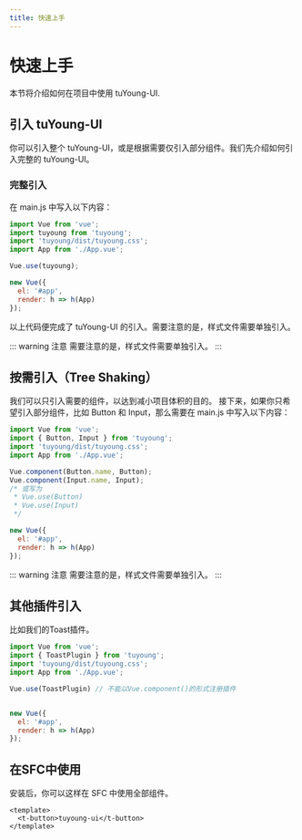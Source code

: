 ```yaml
---
title: 快速上手
---
```


# 快速上手
本节将介绍如何在项目中使用 tuYoung-UI.


## 引入 tuYoung-UI
你可以引入整个 tuYoung-UI，或是根据需要仅引入部分组件。我们先介绍如何引入完整的 tuYoung-UI。

### 完整引入
在 main.js 中写入以下内容：

```js
import Vue from 'vue';
import tuyoung from 'tuyoung';
import 'tuyoung/dist/tuyoung.css';
import App from './App.vue';

Vue.use(tuyoung);

new Vue({
  el: '#app',
  render: h => h(App)
});
```
以上代码便完成了 tuYoung-UI 的引入。需要注意的是，样式文件需要单独引入。

::: warning 注意
需要注意的是，样式文件需要单独引入。
:::

## 按需引入（Tree Shaking）

我们可以只引入需要的组件，以达到减小项目体积的目的。
接下来，如果你只希望引入部分组件，比如 Button 和 Input，那么需要在 main.js 中写入以下内容：

```js
import Vue from 'vue';
import { Button, Input } from 'tuyoung';
import 'tuyoung/dist/tuyoung.css';
import App from './App.vue';

Vue.component(Button.name, Button);
Vue.component(Input.name, Input);
/* 或写为
 * Vue.use(Button)
 * Vue.use(Input)
 */

new Vue({
  el: '#app',
  render: h => h(App)
});
```
::: warning 注意
需要注意的是，样式文件需要单独引入。
:::


## 其他插件引入
比如我们的Toast插件。

```js
import Vue from 'vue';
import { ToastPlugin } from 'tuyoung';
import 'tuyoung/dist/tuyoung.css';
import App from './App.vue';

Vue.use(ToastPlugin) // 不能以Vue.component()的形式注册插件


new Vue({
  el: '#app',
  render: h => h(App)
});
```

## 在SFC中使用
安装后，你可以这样在 SFC 中使用全部组件。

```vue
<template>
  <t-button>tuyoung-ui</t-button>
</template>
```